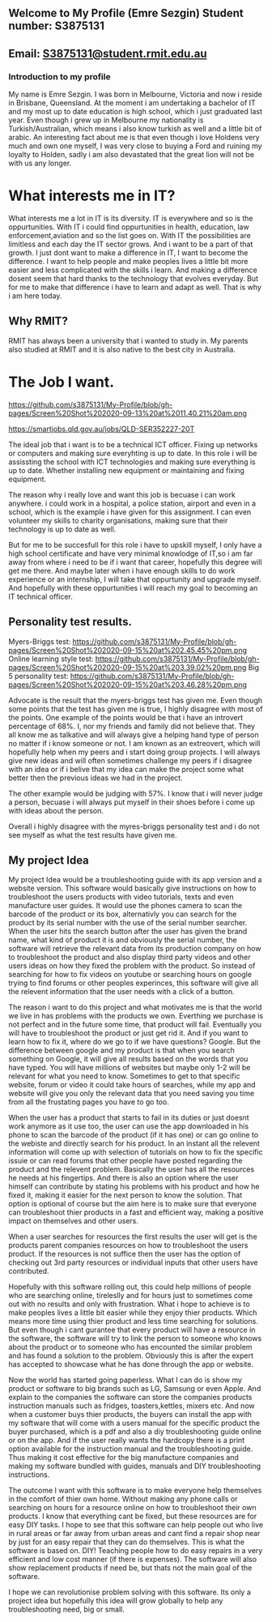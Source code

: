 ## Welcome to My Profile (Emre Sezgin)                                                                                Student number: S3875131
## Email: S3875131@student.rmit.edu.au

### Introduction to my profile

My name is Emre Sezgin. I was born in Melbourne, Victoria and now i reside in Brisbane, Queensland. At the moment i am undertaking a bachelor of IT and my most up to date education is high school, which i just graduated last year. Even though i grew up in Melbourne my nationality is Turkish/Australian, which means i also know turkish as well and a little bit of arabic. An interesting fact about me is that even though i love Holdens very much and own one myself, I was very close to buying a Ford and ruining my loyalty to Holden, sadly i am also devastated that the great lion will not be with us any longer.









# What interests me in IT?
What interests me a lot in IT is its diversity. IT is everywhere and so is the oppurtunities. With IT i could find oppurtunities in health, education, law enforcement,aviation and so the list goes on. With IT the possibilities are limitless and each day the IT sector grows. And i want to be a part of that growth. I just dont want to make a difference in IT, I want to become the difference. I want to help people and make peoples lives a little bit more easier and less complicated with the skills i learn.  And making a difference dosent seem that hard thanks to the technology that evolves everyday. But for me to make that difference i have to learn and adapt as well. That is why i am here today.




## Why RMIT?
RMIT has always been a university that i wanted to study in. My parents also studied at RMIT and it is also native to the best city in Australia.





# The Job I want.

https://github.com/s3875131/My-Profile/blob/gh-pages/Screen%20Shot%202020-09-13%20at%2011.40.21%20am.png


https://smartjobs.qld.gov.au/jobs/QLD-SER352227-20T


The ideal job that i want is to be a technical ICT officer. Fixing up networks or computers and making sure everyhting is up to date. In this role i will be assissting the school with ICT technologies and making sure everything is up to date. Whether installing new equipment or maintaining and fixing equipment.

The reason why i really love and want this job is becuase i can work anywhere. i could work in a hospital, a police station, airport and even in a  school, which is the example i have given for this assignment. I can even volunteer my skills to charity organisations, making sure that their technology is up to date as well.

But for me to be succesfull for this role i have to upskill myself, I only have a high school certificate and have very minimal knowlodge of IT,so i am far away from where i need to be if i want that career, hopefully this degree will get me there. And maybe later when i have enough skills to do work experience or an internship, I will take that oppurtunity and upgrade myself. And hopefully with these oppurtunities i will reach my goal to becoming an IT technical officer.


## Personality test results.
  Myers-Briggs test: https://github.com/s3875131/My-Profile/blob/gh-pages/Screen%20Shot%202020-09-15%20at%202.45.45%20pm.png
  Online learning style test: https://github.com/s3875131/My-Profile/blob/gh-pages/Screen%20Shot%202020-09-15%20at%203.39.02%20pm.png
  Big 5 personality test: https://github.com/s3875131/My-Profile/blob/gh-pages/Screen%20Shot%202020-09-15%20at%203.46.28%20pm.png

Advocate is the result that the myers-briggs test has given me. Even though some points that the test has given me is true, I highly disagree with most of the points. One example of the points would be that i have an introvert percentage of 68%. I, nor my friends and family did not believe that. They all know me as talkative and will always give a helping hand type of person no matter if i know someone or not. I am known as an extreovert, which will hopefully help when my peers and i start doing group projects. I will always give new ideas and will often sometimes challenge my peers if i disagree with an idea or if i belive that my idea can make the project some what better then the previous ideas we had in the project. 

The other example would be judging with 57%. I know that i will never judge a person, becuase i will always put myself in their shoes before i come up with ideas about the person.

Overall i highly disagree with the myres-briggs personality test and i do not see myself as what the test results have given me.


## My project Idea

My project Idea would be a troubleshooting guide with its app version and a website version. This software would basically give instructions on how to troubleshoot the users products with video tutorials, texts and even manufacture user guides. It would use the phones camera to scan the barcode of the product or its box, alternativly you can search for the product by its serial number with the use of the serial number searcher. When the user hits the search button after the user has given the brand name, what kind of product it is and obviously the serial number, the software will retrieve the relevant data from its production company on how to troubleshoot the product and also display third party videos and other users ideas on how they fixed the problem with the product. So instead of searching for how to fix videos on youtube or searching hours on google trying to find forums or other peoples experinces, this software will give all the relevent information that the user needs with a click of a button.

The reason i want to do this project and what motivates me is that the world we live in has problems with the products we own. Everthing we purchase is not perfect and in the future some time, that product will fail. Eventually you will have to troubleshoot the product or just get rid it. And if you want to learn how to fix it, where do we go to if we have questions? Google. But the difference between google and my product is that when you search something on Google, it will give all results based on the words that you have typed. You will have millions of websites but maybe only 1-2 will be relevant for what you need to know. Sometimes to get to that specific website, forum or video it could take hours of searches, while my app and website will give you only the relevant data that you need saving you time from all the frustating pages you have to go too. 

When the user has a product that starts to fail in its duties or just doesnt work anymore as it use too, the user can use the app downloaded in his phone to scan the barcode of the product (if it has one) or can go online to the webiste and directly search for his product. In an instant all the relevent information will come up with selection of tutorials on how to fix the specific issuie or can read forums that other people have posted regarding the product and the relevent problem. Basically the user has all the resources he needs at his fingertips. And there is also an option where the user himself can contribute by stating his problems with his product and how he fixed it, making it easier for the next person to know the solution. That option is optional of course but the aim here is to make sure that everyone can troubleshoot thier products in a fast and efficient way, making a positive impact on themselves and other users. 

When a user searches for resources the first results the user will get is the products parent companies resources on how to troubleshoot the users product. If the resources is not suffice then the user has the option of checking out 3rd party resources or individual inputs that other users have contributed.


Hopefully with this software rolling out, this could help millions of people who are searching online, tireleslly and for hours just to sometimes come out with no results and only with frustration. What i hope to achieve is to make peoples lives a little bit easier while they enjoy thier products. Which means more time using thier product and less time searching for solutions. But even though i cant gurantee that every product will have a resource in the software, the software will try to link the person to someone who knows about the product or to someone who has encounted the similar problem and has found a solution to the problem. Obviously this is after the expert has accepted to showcase what he has done through the app or website. 

Now the world has started going paperless. What I can do is show my product or software to big brands such as LG, Samsung or even Apple. And explain to the companies the software can store the companies products instruction manuals such as fridges, toasters,kettles, mixers etc. And now when a customer buys thier products, the buyers can install the app with my software that will come with a users manual for the specific product the buyer purchased, which is a pdf and also a diy troubleshooting guide online or on the app. And if the user really wants the hardcopy there is a print option available for the instruction manual and the troubleshooting guide. Thus making it cost effective for the big manufacture companies and making my software bundled with guides, manuals and DIY troubleshooting instructions. 

The outcome I want with this software is to make everyone help themselves in the comfort of thier own home. Without making any phone calls or searching on hours for a resource online on how to troubleshoot their own products. I know that everything cant be fixed, but these resources are for easy DIY tasks. I hope to see that this software can help people out who live in rural areas or far away from urban areas and cant find a repair shop near by just for an easy repair that they can do themselves. This is what the software is based on. DIY! Teaching people how to do easy repairs in a very efficient and low cost manner (if there is expenses). The software will also show replacement products if need be, but thats not the main goal of the software. 

I hope we can revolutionise problem solving with this software. Its only a project idea but hopefully this idea will grow globally to help any troubleshooting need, big or small.















